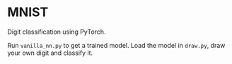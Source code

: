 # MNIST
Digit classification using PyTorch.

Run `vanilla_nn.py` to get a trained model.
Load the model in `draw.py`, draw your own digit and classify it.
